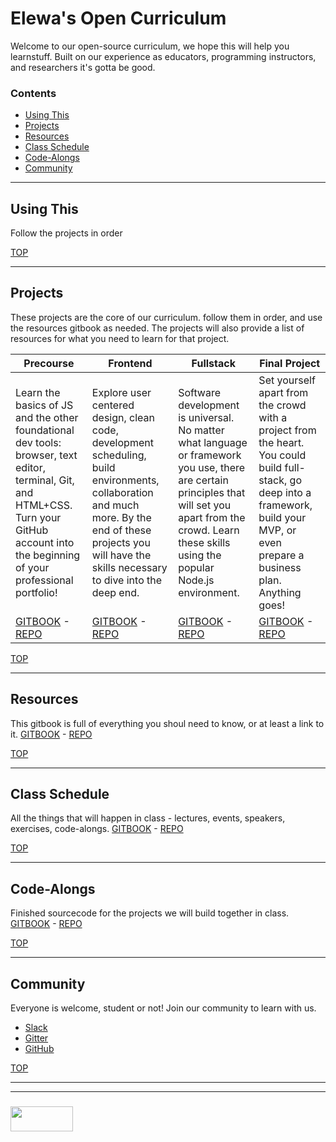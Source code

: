 # Elewa's Open Curriculum

Welcome to our open-source curriculum, we hope this will help you learnstuff. Built on our experience as educators, programming instructors, and researchers it's gotta be good. 
### Contents
* [Using This](#using-this)
* [Projects](#projects)
* [Resources](#resources)
* [Class Schedule](#class-schedule)
* [Code-Alongs](#code-alongs)
* [Community](#community)

___

## Using This

Follow the projects in order

[TOP](#elewas-open-curriculum)

___
## Projects
These projects are the core of our curriculum.  follow them in order, and use the resources gitbook as needed. The projects will also provide a list of resources for what you need to learn for that project.

| Precourse | Frontend | Fullstack | Final Project |  
|---|---|---|---|
|Learn the basics of JS and the other foundational dev tools: browser, text editor, terminal, Git, and HTML+CSS.  Turn your GitHub account into the beginning of your professional portfolio! | Explore user centered design, clean code, development scheduling, build environments, collaboration and much more. By the end of these projects you will have the skills necessary to dive into the deep end.| Software development is universal.  No matter what language or framework you use, there are certain principles that will set you apart from the crowd.  Learn these skills using the popular Node.js environment. | Set yourself apart from the crowd with a project from the heart.  You could build full-stack, go deep into a framework, build your MVP, or even prepare a business plan.  Anything goes! |
|[GITBOOK](https://elewa-academy.github.io/April-Precourse) - [REPO](https://github.com/elewa-academy/April-Precourse)|[GITBOOK](https://elewa-academy.github.io/Frontend-Projects) - [REPO](https://github.com/elewa-academy/Frontend-Projects)|[GITBOOK](https://elewa-academy.github.io/Fullstack-Projects) - [REPO](https://github.com/elewa-academy/Fullstack-Projects)|[GITBOOK](https://elewa-academy.github.io/Final-Project-Resources) - [REPO](https://github.com/elewa-academy/Final-Project-Resources)|



[TOP](#elewas-open-curriculum)

___
## Resources
This gitbook is full of everything you shoul need to know, or at least a link to it.
[GITBOOK](https://elewa-academy.github.io/General-Resources) - [REPO](https://github.com/elewa-academy/General-Resources)

[TOP](#elewas-open-curriculum)

___
## Class Schedule
All the things that will happen in class - lectures, events, speakers, exercises, code-alongs.
[GITBOOK](https://elewa-academy.github.io/April-Schedule) - [REPO](https://github.com/elewa-academy/April-Schedule)

[TOP](#elewas-open-curriculum)

___
## Code-Alongs
Finished sourcecode for the projects we will build together in class.
[GITBOOK](https://elewa-academy.github.io/Code-Alongs) - [REPO](https://github.com/elewa-academy/Code-Alongs)

[TOP](#elewas-open-curriculum)

___
## Community
Everyone is welcome, student or not!  Join our community to learn with us.
* [Slack](https://join.slack.com/t/elewa-academy/shared_invite/enQtMjk4OTA3OTM1NjIwLTA2ZmQ0NDVhNjQxZWM2NjNhNmMyNmVhZGNhZmJmZTY1OWQ4Nzc0ZTkzZGE3NjdiYTYwYThlNzI3YTg2NGM5MGM)
* [Gitter](https://gitter.im/elewa-academy/Lobby)
* [GitHub](https://github.com/elewa-academy)

[TOP](#elewas-open-curriculum)

___
___
### <a href="http://elewa.education/blog" target="_blank"><img src="https://user-images.githubusercontent.com/18554853/36629698-eb7ed6d0-1959-11e8-9a78-7acd2652186e.png" width="100" height="40"/></a>